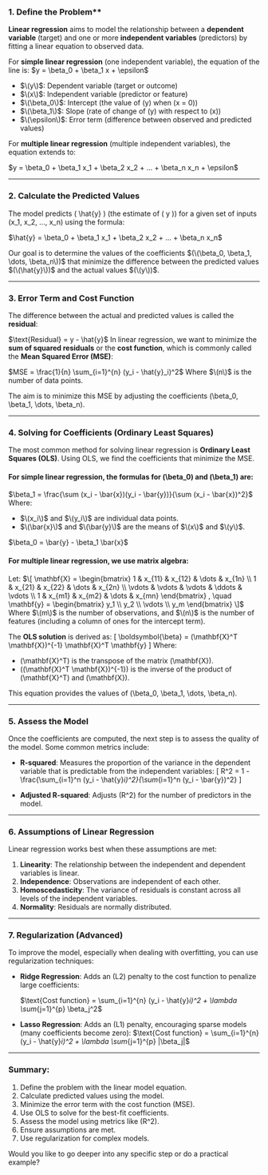 
### 1. Define the Problem**

**Linear regression** aims to model the relationship between a **dependent variable** (target) and one or more **independent variables** (predictors) by fitting a linear equation to observed data.

For **simple linear regression** (one independent variable), the equation of the line is:
$y = \beta_0 + \beta_1 x + \epsilon\$
- $\(y\)$: Dependent variable (target or outcome)
- $\(x\)$: Independent variable (predictor or feature)
- $\(\beta_0\)$: Intercept (the value of \(y\) when \(x = 0\))
- $\(\beta_1\)$: Slope (rate of change of \(y\) with respect to \(x\))
- $\(\epsilon\)$: Error term (difference between observed and predicted values)

For **multiple linear regression** (multiple independent variables), the equation extends to:

$y = \beta_0 + \beta_1 x_1 + \beta_2 x_2 + ... + \beta_n x_n + \epsilon\$

---

### **2. Calculate the Predicted Values**

The model predicts \( \hat{y} \) (the estimate of \( y \)) for a given set of inputs \(x_1, x_2, ..., x_n\) using the formula:

$\hat{y} = \beta_0 + \beta_1 x_1 + \beta_2 x_2 + ... + \beta_n x_n\$

Our goal is to determine the values of the coefficients $(\(\beta_0, \beta_1, \dots, \beta_n\))$ that minimize the difference between the predicted values $(\(\hat{y}\))$ and the actual values $(\(y\))$.

---

### **3. Error Term and Cost Function**

The difference between the actual and predicted values is called the **residual**:

$\text{Residual} = y - \hat{y}\$
In linear regression, we want to minimize the **sum of squared residuals** or the **cost function**, which is commonly called the **Mean Squared Error (MSE)**:

$MSE = \frac{1}{n} \sum_{i=1}^{n} (y_i - \hat{y}_i)^2\$
Where $\(n\)$ is the number of data points.

The aim is to minimize this MSE by adjusting the coefficients \(\beta_0, \beta_1, \dots, \beta_n\).

---

### **4. Solving for Coefficients (Ordinary Least Squares)**

The most common method for solving linear regression is **Ordinary Least Squares (OLS)**. Using OLS, we find the coefficients that minimize the MSE.

#### For **simple linear regression**, the formulas for \(\beta_0\) and \(\beta_1\) are:

$\beta_1 = \frac{\sum (x_i - \bar{x})(y_i - \bar{y})}{\sum (x_i - \bar{x})^2}\$
Where:
- $\(x_i\)$ and $\(y_i\)$ are individual data points.
- $\(\bar{x}\)$ and $\(\bar{y}\)$ are the means of $\(x\)$ and $\(y\)$.


$\beta_0 = \bar{y} - \beta_1 \bar{x}\$

#### For **multiple linear regression**, we use matrix algebra:
Let:
$\[
\mathbf{X} = 
\begin{bmatrix}
1 & x_{11} & x_{12} & \dots & x_{1n} \\
1 & x_{21} & x_{22} & \dots & x_{2n} \\
\vdots & \vdots & \vdots & \ddots & \vdots \\
1 & x_{m1} & x_{m2} & \dots & x_{mn}
\end{bmatrix}
, \quad
\mathbf{y} = 
\begin{bmatrix}
y_1 \\
y_2 \\
\vdots \\
y_m
\end{bmatrix}
\]$
Where $\(m\)$ is the number of observations, and $\(n\)$ is the number of features (including a column of ones for the intercept term).

The **OLS solution** is derived as:
\[
\boldsymbol{\beta} = (\mathbf{X}^T \mathbf{X})^{-1} \mathbf{X}^T \mathbf{y}
\]
Where:
- \(\mathbf{X}^T\) is the transpose of the matrix \(\mathbf{X}\).
- \((\mathbf{X}^T \mathbf{X})^{-1}\) is the inverse of the product of \(\mathbf{X}^T\) and \(\mathbf{X}\).

This equation provides the values of \(\beta_0, \beta_1, \dots, \beta_n\).

---

### **5. Assess the Model**

Once the coefficients are computed, the next step is to assess the quality of the model. Some common metrics include:

- **R-squared**: Measures the proportion of the variance in the dependent variable that is predictable from the independent variables:
  \[
  R^2 = 1 - \frac{\sum_{i=1}^n (y_i - \hat{y}_i)^2}{\sum_{i=1}^n (y_i - \bar{y})^2}
  \]
  
- **Adjusted R-squared**: Adjusts \(R^2\) for the number of predictors in the model.

---

### **6. Assumptions of Linear Regression**

Linear regression works best when these assumptions are met:

1. **Linearity**: The relationship between the independent and dependent variables is linear.
2. **Independence**: Observations are independent of each other.
3. **Homoscedasticity**: The variance of residuals is constant across all levels of the independent variables.
4. **Normality**: Residuals are normally distributed.

---

### **7. Regularization (Advanced)**

To improve the model, especially when dealing with overfitting, you can use regularization techniques:

- **Ridge Regression**: Adds an \(L2\) penalty to the cost function to penalize large coefficients:
  
  $\text{Cost function} = \sum_{i=1}^{n} (y_i - \hat{y}_i)^2 + \lambda \sum_{j=1}^{p} \beta_j^2\$
  
- **Lasso Regression**: Adds an \(L1\) penalty, encouraging sparse models (many coefficients become zero):
  \$\text{Cost function} = \sum_{i=1}^{n} (y_i - \hat{y}_i)^2 + \lambda \sum_{j=1}^{p} |\beta_j|\$

---

### Summary:

1. Define the problem with the linear model equation.
2. Calculate predicted values using the model.
3. Minimize the error term with the cost function (MSE).
4. Use OLS to solve for the best-fit coefficients.
5. Assess the model using metrics like \(R^2\).
6. Ensure assumptions are met.
7. Use regularization for complex models.

Would you like to go deeper into any specific step or do a practical example?
